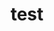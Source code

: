 ---
layout: profile
title : test
Name: Pritish Samal
University: National Institute of Technology, Rourkela
City: Berhampur
Country: India
Bio: Hey👋 Myself Pritish and I'm socially awkward.
Favourite-Programming-Languages: TypeScript, Go
Interests-Outside-Of-Tech: Photography, Music, Football, Basketball
GitHub: https://github.com/CIPHERTron
LinkedIn: https://linkedin.com/in/pritishsamal
Twitter: https://twitter.com/PritishSamal11
Image: pritish.jpeg
Resume: https://drive.google.com/open?id=1pTQrUJdguIZ-Y0m76zsKoeonZRKjMc__
---